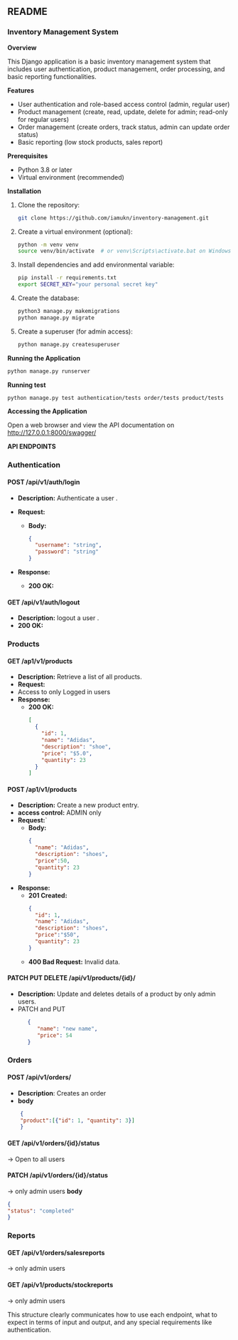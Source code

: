 ## README

### Inventory Management System

**Overview**

This Django application is a basic inventory management system that includes user authentication, product management, order processing, and basic reporting functionalities.

**Features**

* User authentication and role-based access control (admin, regular user)
* Product management (create, read, update, delete for admin; read-only for regular users)
* Order management (create orders, track status, admin can update order status)
* Basic reporting (low stock products, sales report)

**Prerequisites**

* Python 3.8 or later
* Virtual environment (recommended)

**Installation**

1. Clone the repository:
   ```bash
   git clone https://github.com/iamukn/inventory-management.git
   ```
2. Create a virtual environment (optional):
   ```bash
   python -m venv venv
   source venv/bin/activate  # or venv\Scripts\activate.bat on Windows
   ```
3. Install dependencies and add environmental variable:
   ```bash
   pip install -r requirements.txt
   export SECRET_KEY="your personal secret key"
   ```
4. Create the database:
   ```bash
   python3 manage.py makemigrations
   python manage.py migrate
   ```
5. Create a superuser (for admin access):
   ```bash
   python manage.py createsuperuser
   ```

**Running the Application**

```bash
python manage.py runserver
```

**Running test**
```bash
python manage.py test authentication/tests order/tests product/tests
```
**Accessing the Application**

Open a web browser and view the API documentation on http://127.0.0.1:8000/swagger/

**API ENDPOINTS**
### Authentication

#### POST /api/v1/auth/login
- **Description:** Authenticate a user .
- **Request:**
  - **Body:** 
    ```json
    {
      "username": "string",
      "password": "string"
    }
    ```

- **Response:**
  - **200 OK:** 

#### GET /api/v1/auth/logout
- **Description:** logout a user .
- **200 OK:**

### Products

#### GET /ap1/v1/products
- **Description:** Retrieve a list of all products.
- **Request:**
- Access to only Logged in users 
- **Response:**
  - **200 OK:**
    ```json
    [
      {
        "id": 1,
        "name": "Adidas",
        "description": "shoe",
        "price": "$5.0",
        "quantity": 23
      }
    ]
    ```

#### POST /ap1/v1/products
- **Description:** Create a new product entry.
- **access control:** ADMIN only 
- **Request:**`
  - **Body:**
    ```json
    {
      "name": "Adidas",
      "description": "shoes",
      "price":50,
      "quantity": 23
    }
    ```
- **Response:**
  - **201 Created:** 
    ```json
    {
      "id": 1,
      "name": "Adidas",
      "description": "shoes",
      "price":"$50",
      "quantity": 23
    }
    ```
  - **400 Bad Request:** Invalid data.

#### PATCH  PUT  DELETE /api/v1/products/{id}/
- **Description:** Update and deletes details of a product by only admin users.
- PATCH and PUT
  ``` json
     {
        "name": "new name",
        "price": 54
     }
  ```

### Orders

#### POST /api/v1/orders/
- **Description**: Creates an order
- **body**
```json
    {
    "product":[{"id": 1, "quantity": 3}]
    } 
```
#### GET /api/v1/orders/{id}/status
-> Open to all users

#### PATCH /api/v1/orders/{id}/status
-> only admin users
**body**
``` json
{
"status": "completed"
}
```

### Reports
#### GET /api/v1/orders/salesreports
-> only admin users
#### GET /api/v1/products/stockreports
-> only admin users



This structure clearly communicates how to use each endpoint, what to expect in terms of input and output, and any special requirements like authentication.
